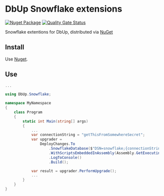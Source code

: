 # DbUp Snowflake extensions

[![Nuget Package](https://img.shields.io/nuget/v/DbUp.Snowflake.svg?label=DbUp.Snowflake)](https://www.nuget.org/packages/DbUp.Snowflake/)
[![Quality Gate Status](https://sonarcloud.io/api/project_badges/measure?project=Viostream_dbup-snowflake&metric=alert_status)](https://sonarcloud.io/dashboard?id=Viostream_dbup-snowflake)

Snowflake extentions for DbUp, distributed via [NuGet](https://www.nuget.org/packages/DbUp.Snowflake)

## Install

Use [Nuget](https://www.nuget.org/packages/DbUp.Snowflake/).

## Use

```csharp
...

using DbUp.Snowflake;

namespace MyNamespace
{
    class Program
    {
        static int Main(string[] args)
        {
            ...
            var connectionString = "getThisFromSomewhereSecret";
            var upgrader =
                DeployChanges.To
                    .SnowflakeDatabase($"DSN=snowflake;{connectionString}", "JOURNAL_SCHEMA")
                    .WithScriptsEmbeddedInAssembly(Assembly.GetExecutingAssembly())
                    .LogToConsole()
                    .Build();

            var result = upgrader.PerformUpgrade();
            ...
        }
    }
}
```
